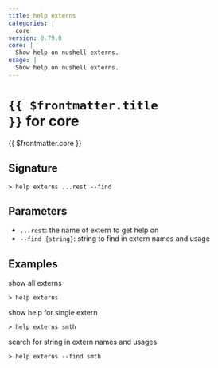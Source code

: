 ```yaml
---
title: help externs
categories: |
  core
version: 0.79.0
core: |
  Show help on nushell externs.
usage: |
  Show help on nushell externs.
---
```


# <code>{{ $frontmatter.title }}</code> for core

<div class='command-title'>{{ $frontmatter.core }}</div>

## Signature

```> help externs ...rest --find```

## Parameters

 -  `...rest`: the name of extern to get help on
 -  `--find {string}`: string to find in extern names and usage

## Examples

show all externs
```shell
> help externs

```

show help for single extern
```shell
> help externs smth

```

search for string in extern names and usages
```shell
> help externs --find smth

```
